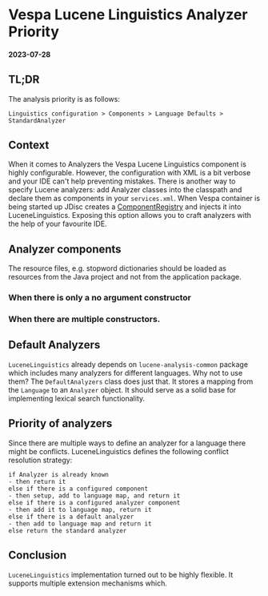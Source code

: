 # Vespa Lucene Linguistics Analyzer Priority

#### 2023-07-28

## TL;DR

The analysis priority is as follows:
```text
Linguistics configuration > Components > Language Defaults > StandardAnalyzer
```

## Context

When it comes to Analyzers the Vespa Lucene Linguistics component is highly configurable.
However, the configuration with XML is a bit verbose and your IDE can't help preventing mistakes.
There is another way to specify Lucene analyzers: add Analyzer classes into the classpath and
declare them as components in your `services.xml`.
When Vespa container is being started up JDisc creates a [ComponentRegistry<Analyzer>](https://docs.vespa.ai/en/jdisc/injecting-components.html#depending-on-all-components-of-a-specific-type)
and injects it into LuceneLinguistics.
Exposing this option allows you to craft analyzers with the help of your favourite IDE.

## Analyzer components

The resource files, e.g. stopword dictionaries should be loaded as resources from the Java project and not from the application package.

### When there is only a no argument constructor

### When there are multiple constructors.

## Default Analyzers

`LuceneLinguistics` already depends on `lucene-analysis-common` package which includes many analyzers for different languages.
Why not to use them?
The `DefaultAnalyzers` class does just that.
It stores a mapping from the `Language` to an `Analyzer` object.
It should serve as a solid base for implementing lexical search functionality.

## Priority of analyzers

Since there are multiple ways to define an analyzer for a language there might be conflicts.
LuceneLinguistics defines the following conflict resolution strategy:

````text
if Analyzer is already known
- then return it
else if there is a configured component
- then setup, add to language map, and return it
else if there is a configured analyzer component
- then add it to language map, return it
else if there is a default analyzer
- then add to language map and return it
else return the standard analyzer
````

## Conclusion

`LuceneLinguistics` implementation turned out to be highly flexible.
It supports multiple extension mechanisms which.
